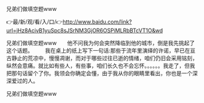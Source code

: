 兄弟们做填空题www

👉最/新/观/看/入/口/👉http://www.baidu.com/link?url=jHz8AcivB1yuSpc8sJSrNM3GjOR6OSPiMLRbBTcVT1O&wd

兄弟们做填空题www　　他不问我为何会突然降临到他的城市，倒是我先挑起了这个话题。
　　我在桌上的纸上写下一句话:那些于流年里演绎的许诺，早已在亘古静止的荒凉中，慢慢凋谢，而对于哪些过往已逝的情绪，咱们仍旧会采用铭刻，纵然会意痛。就比如有些人，有些事，咱们长久也不会忘怀。。。。。。我走了，但我把那句话留个了你。我领会你确定会懂，由于我从你的眼睛里看出，你也是一个深深爱过的人。


兄弟们做填空题www
